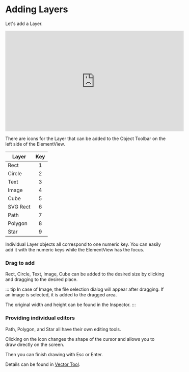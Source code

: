 # Adding Layers

Let's add a Layer.

<iframe width="560" height="315" src="https://www.youtube.com/embed/o5aDjXJnZ1Q" frameborder="0" allow="accelerometer; autoplay; encrypted-media; gyroscope; picture-in-picture" allowfullscreen></iframe>

There are icons for the Layer that can be added to the Object Toolbar on the left side of the ElementView.

| Layer         | Key           |
| ------------- |:-------------:|
| Rect          | 1             |
| Circle        | 2             |
| Text          | 3             |
| Image         | 4             |
| Cube          | 5             |
| SVG Rect      | 6             |
| Path          | 7             |
| Polygon       | 8             |
| Star          | 9             |

Individual Layer objects all correspond to one numeric key. You can easily add it with the numeric keys while the ElementView has the focus.

### Drag to add

Rect, Circle, Text, Image, Cube can be added to the desired size by clicking and dragging to the desired place.



::: tip
In case of Image, the file selection dialog will appear after dragging. If an image is selected, it is added to the dragged area.

The original width and height can be found in the Inspector.
:::

### Providing individual editors

Path, Polygon, and Star all have their own editing tools.

Clicking on the icon changes the shape of the cursor and allows you to draw directly on the screen.

Then you can finish drawing with Esc or Enter.

Details can be found in [Vector Tool](/docs/vector-tool/path.md).